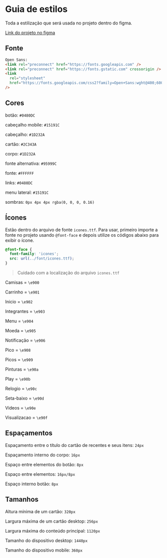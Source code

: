 # Guia de estilos

Toda a estilização que será usada no projeto dentro do figma.

[Link do projeto no figma](https://www.figma.com/file/ibWktwVpnog76rMYOdVhks/Dispondo-elementos-com-flexbox-e-grid?node-id=54%3A2358)

## Fonte

```html
Open Sans:
<link rel="preconnect" href="https://fonts.googleapis.com" />
<link rel="preconnect" href="https://fonts.gstatic.com" crossorigin />
<link
  rel="stylesheet"
  href="https://fonts.googleapis.com/css2?family=Open+Sans:wght@400;600;700&display=swap"
/>
```

## Cores

botão: `#0480DC`

cabeçalho mobile: `#15191C`

cabeçalho: `#1D232A`

cartão: `#2C343A`

corpo: `#1D232A`

fonte alternativa: `#95999C`

fonte: `#FFFFFF`

links: `#0480DC`

menu lateral: `#15191C`

sombras: `0px 4px 4px rgba(0, 0, 0, 0.16)`

## Ícones

Estão dentro do arquivo de fonte `icones.ttf`. Para usar, primeiro importe a fonte no projeto usando `@font-face` e depois utilize os códigos abaixo para exibir o ícone.

```css
@font-face {
  font-family: 'icones';
  src: url(../font/icones.ttf);
}
```

> Cuidado com a localização do arquivo `icones.ttf`

Camisas = `\e900`

Carrinho = `\e901`

Inicio = `\e902`

Integrantes = `\e903`

Menu = `\e904`

Moeda = `\e905`

Notificação = `\e906`

Pico = `\e908`

Picos = `\e909`

Pinturas = `\e90a`

Play = `\e90b`

Relogio = `\e90c`

Seta-baixo = `\e90d`

Videos = `\e90e`

Visualizacao = `\e90f`

## Espaçamentos

Espaçamento entre o título do cartão de recentes e seus itens: `24px`

Espaçamento interno do corpo: `16px`

Espaço entre elementos do botão: `8px`

Espaço entre elementos: `16px/8px`

Espaço interno botão: `8px`

## Tamanhos

Altura mínima de um cartão: `320px`

Largura máxima de um cartão desktop: `256px`

Largura máxima do conteúdo principal: `1120px`

Tamanho do dispositivo desktop: `1440px`

Tamanho do dispositivo mobile: `360px`
